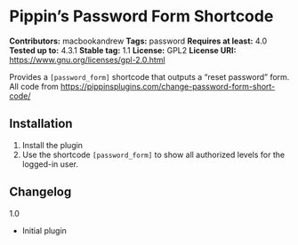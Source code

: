 # Pippin’s Password Form Shortcode #
**Contributors:** macbookandrew
**Tags:** password
**Requires at least:** 4.0
**Tested up to:** 4.3.1
**Stable tag:** 1.1
**License:** GPL2
**License URI:** https://www.gnu.org/licenses/gpl-2.0.html

Provides a `[password_form]` shortcode that outputs a “reset password” form. All code from https://pippinsplugins.com/change-password-form-short-code/

## Installation ##
1. Install the plugin
2. Use the shortcode `[password_form]` to show all authorized levels for the logged-in user.

## Changelog ##
1.0
- Initial plugin
